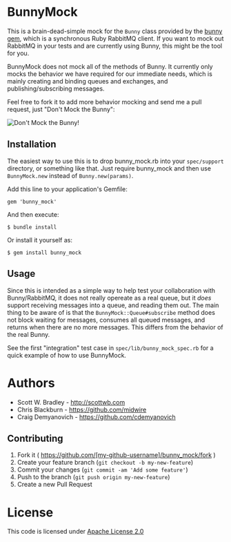 # BunnyMock

This is a brain-dead-simple mock for the `Bunny` class provided by the [bunny gem](https://github.com/ruby-amqp/bunny), which is a synchronous Ruby RabbitMQ client. If you want to mock out RabbitMQ in your tests and are currently using Bunny, this might be the tool for you.

BunnyMock does not mock all of the methods of Bunny. It currently only mocks the behavior we have required for our immediate needs, which is mainly creating and binding queues and exchanges, and publishing/subscribing messages.

Feel free to fork it to add more behavior mocking and send me a pull request, just "Don't Mock the Bunny":

![Don't Mock the Bunny!](http://dailybunny.org/wp-content/uploads/2012/09/tumblr_m95vmvdoS31qzp2x4o1_1280-1024x680.jpg "Don't Mock the Bunny!")

## Installation

The easiest way to use this is to drop bunny_mock.rb into your `spec/support` directory, or something like that. Just require bunny_mock and then use `BunnyMock.new` instead of `Bunny.new(params)`.

Add this line to your application's Gemfile:

    gem 'bunny_mock'

And then execute:

    $ bundle install

Or install it yourself as:

    $ gem install bunny_mock

## Usage

Since this is intended as a simple way to help test your collaboration with Bunny/RabbitMQ, it does not really opereate as a real queue, but it _does_ support receiving messages into a queue, and reading them out. The main thing to be aware of is that the `BunnyMock::Queue#subscribe` method does not block waiting for messages, consumes all queued messages, and returns when there are no more messages. This differs from the behavior of the real Bunny.

See the first "integration" test case in `spec/lib/bunny_mock_spec.rb` for a quick example of how to use BunnyMock.

# Authors

* Scott W. Bradley - http://scottwb.com
* Chris Blackburn - https://github.com/midwire
* Craig Demyanovich - https://github.com/cdemyanovich

## Contributing

1. Fork it ( https://github.com/[my-github-username]/bunny_mock/fork )
2. Create your feature branch (`git checkout -b my-new-feature`)
3. Commit your changes (`git commit -am 'Add some feature'`)
4. Push to the branch (`git push origin my-new-feature`)
5. Create a new Pull Request

# License

This code is licensed under [Apache License 2.0](http://www.apache.org/licenses/LICENSE-2.0)
